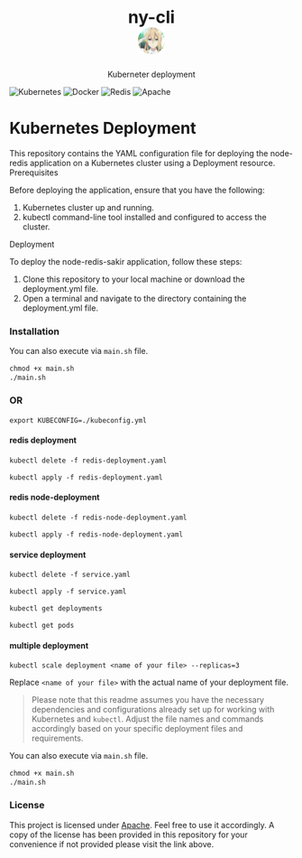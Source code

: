 <div align="center">  <h1 style="font-size:30px" >ny-cli <br />
<img src="https://github.com/meteor314/ny-cli/blob/master/src/ny-cli.png?raw=true" width="48px" height="48px" > </h1>  </div>
<p align="center">
   Kuberneter deployment 
</p>

![Kubernetes](https://img.shields.io/badge/Kubernetes-1.18.0-blue.svg)
![Docker](https://img.shields.io/badge/Docker-19.03.8-blue.svg)
![Redis](https://img.shields.io/badge/Redis-5.0.9-blue.svg)
![Apache](https://img.shields.io/badge/Apache-2.4.41-blue.svg)

# Kubernetes Deployment

This repository contains the YAML configuration file for deploying the node-redis application on a Kubernetes cluster using a Deployment resource.
Prerequisites

Before deploying the application, ensure that you have the following:

<ol>
<li> Kubernetes cluster up and running. </li>
<li>kubectl command-line tool installed and configured to access the cluster. </li>
</ol>
Deployment

To deploy the node-redis-sakir application, follow these steps:

<ol>
<li> Clone this repository to your local machine or download the deployment.yml file. </li>
<li> Open a terminal and navigate to the directory containing the deployment.yml file. </li>
</ol>

### Installation

You can also execute via `main.sh` file.

```shell
chmod +x main.sh
./main.sh
```

### OR

```shell
export KUBECONFIG=./kubeconfig.yml
```

#### redis deployment

```shell
kubectl delete -f redis-deployment.yaml
```

```shell
kubectl apply -f redis-deployment.yaml
```

#### redis node-deployment

```shell
kubectl delete -f redis-node-deployment.yaml
```

```shell
kubectl apply -f redis-node-deployment.yaml
```

#### service deployment

```shell
kubectl delete -f service.yaml
```

```shell
kubectl apply -f service.yaml

```

```shell
kubectl get deployments
```

```shell
kubectl get pods
```

#### multiple deployment

```shell
kubectl scale deployment <name of your file> --replicas=3
```

Replace `<name of your file>` with the actual name of your deployment file.

> Please note that this readme assumes you have the necessary dependencies and configurations already set up for working with Kubernetes and `kubectl`. Adjust the file names and commands accordingly based on your specific deployment files and requirements.

You can also execute via `main.sh` file.

```shell
chmod +x main.sh
./main.sh
```

### License

This project is licensed under [Apache](https://raw.githubusercontent.com/meteor314/ny-cli/master/LICENSE). Feel free to use it accordingly. A copy of the license has been provided in this repository for your convenience if not provided please visit the link above.
